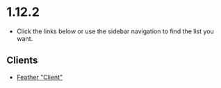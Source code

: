 # 1.12.2

- Click the links below or use the sidebar navigation to find the list you want.

## Clients

- [Feather "Client"](https://microcontrollersdev.github.io/Alternatives/1.12.2/feather_client)
